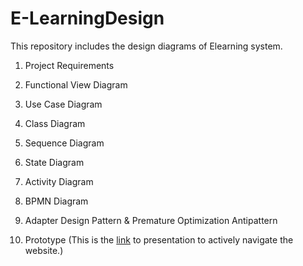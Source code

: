 # E-LearningDesign

This repository includes the design diagrams of Elearning system.

1. Project Requirements

2. Functional View Diagram

3. Use Case Diagram

4. Class Diagram

5. Sequence Diagram

6. State Diagram

7. Activity Diagram

8. BPMN Diagram

9. Adapter Design Pattern & Premature Optimization Antipattern

10. Prototype (This is the [link](https://xd.adobe.com/view/d99dcc80-0dd7-4a53-78c9-3e78989cd325-afac/?fullscreen) to presentation to actively navigate the website.)
